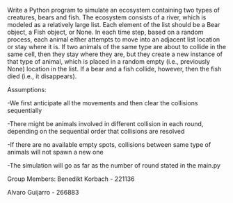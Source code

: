 Write a Python program to simulate an ecosystem containing two types of creatures, bears and fish. The ecosystem consists of a river, which is modeled as a relatively large list. Each element of the list should be a Bear object, a Fish object, or None. In each time step, based on a random process, each animal either attempts to move into an adjacent list location or stay where it is. If two animals of the same type are about to collide in the same cell, then they stay where they are, but they create a new instance of that type of animal, which is placed in a random empty (i.e., previously None) location in the list. If a bear and a fish collide, however, then the fish died (i.e., it disappears).

Assumptions:

-We first anticipate all the movements and then clear the collisions sequentially

-There might be animals involved in different collision in each round, depending on the sequential order that collisions are resolved

-If there are no available empty spots, collisions between same type of animals will not spawn a new one

-The simulation will go as far as the number of round stated in the main.py 

Group Members:
Benedikt Korbach - 221136 

Alvaro Guijarro - 266883
